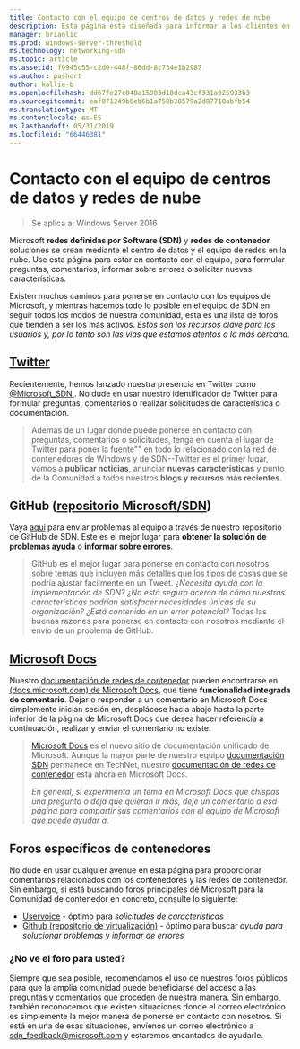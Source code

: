 ```yaml
---
title: Contacto con el equipo de centros de datos y redes de nube
description: Esta página está diseñada para informar a los clientes en los mejores métodos para alcanzar el equipo de SDN en distintos contextos.
manager: brianlic
ms.prod: windows-server-threshold
ms.technology: networking-sdn
ms.topic: article
ms.assetid: f9945c55-c2d0-448f-86dd-8c734e1b2987
ms.author: pashort
author: kallie-b
ms.openlocfilehash: dd67fe27c048a15903d18dca43cf331a025933b3
ms.sourcegitcommit: eaf071249b6eb6b1a758b38579a2d87710abfb54
ms.translationtype: MT
ms.contentlocale: es-ES
ms.lasthandoff: 05/31/2019
ms.locfileid: "66446381"
---
```

# <a name="contact-the-datacenter-and-cloud-networking-team"></a>Contacto con el equipo de centros de datos y redes de nube

> Se aplica a: Windows Server 2016

Microsoft **redes definidas por Software \(SDN\)**  y **redes de contenedor** soluciones se crean mediante el centro de datos y el equipo de redes en la nube. Use esta página para estar en contacto con el equipo, para formular preguntas, comentarios, informar sobre errores o solicitar nuevas características.

Existen muchos caminos para ponerse en contacto con los equipos de Microsoft, y mientras hacemos todo lo posible en el equipo de SDN en seguir todos los modos de nuestra comunidad, esta es una lista de foros que tienden a ser los más activos. *Estos son los recursos clave para los usuarios y, por lo tanto son las vías que estamos atentos a la más cercana.*

## <a name="twitterhttpstwittercommicrosoftsdn"></a>[Twitter](https://twitter.com/Microsoft_SDN)

Recientemente, hemos lanzado nuestra presencia en Twitter como [ @Microsoft_SDN ](https://twitter.com/Microsoft_SDN). No dude en usar nuestro identificador de Twitter para formular preguntas, comentarios o realizar solicitudes de característica o documentación.
> Además de un lugar donde puede ponerse en contacto con preguntas, comentarios o solicitudes, tenga en cuenta el lugar de Twitter para poner la fuente"" en todo lo relacionado con la red de contenedores de Windows y de SDN--Twitter es el primer lugar, vamos a **publicar noticias**, anunciar **nuevas características** y punto de la Comunidad a todos nuestros **blogs y recursos más recientes**.

## <a name="github-microsoftsdn-repohttpsgithubcommicrosoftsdnissues"></a>GitHub ([repositorio Microsoft/SDN](https://github.com/Microsoft/SDN/issues))
Vaya [aquí](https://github.com/Microsoft/SDN/issues) para enviar problemas al equipo a través de nuestro repositorio de GitHub de SDN. Este es el mejor lugar para **obtener la solución de problemas ayuda** o **informar sobre errores**.

> GitHub es el mejor lugar para ponerse en contacto con nosotros sobre temas que incluyen más detalles que los tipos de cosas que se podría ajustar fácilmente en un Tweet. *¿Necesita ayuda con la implementación de SDN? ¿No está seguro acerca de cómo nuestras características podrían satisfacer necesidades únicas de su organización? ¿Está contenido en un error potencial?* Todas las buenas razones para ponerse en contacto con nosotros mediante el envío de un problema de GitHub.

## <a name="microsoft-docshttpsdocsmicrosoftcom"></a>[Microsoft Docs](https://docs.microsoft.com/)
Nuestro [documentación de redes de contenedor](https://docs.microsoft.com/virtualization/windowscontainers/manage-containers/container-networking) pueden encontrarse en [(docs.microsoft.com) de Microsoft Docs](https://docs.microsoft.com/), que tiene **funcionalidad integrada de comentario**. Dejar o responder a un comentario en Microsoft Docs simplemente inician sesión en, desplácese hacia abajo hasta la parte inferior de la página de Microsoft Docs que desea hacer referencia a continuación, realizar y enviar el comentario no existe.

> [Microsoft Docs](https://docs.microsoft.com/) es el nuevo sitio de documentación unificado de Microsoft. Aunque la mayor parte de nuestro equipo [documentación SDN](https://technet.microsoft.com/windows-server-docs/networking/sdn/software-defined-networking) permanece en TechNet, nuestro [documentación de redes de contenedor](https://docs.microsoft.com/virtualization/windowscontainers/manage-containers/container-networking) está ahora en Microsoft Docs.
> 
> *En general, si experimenta un tema en Microsoft Docs que chispas una pregunta o deja que quieran ir más, deje un comentario a esa página para compartir sus comentarios con el equipo de Microsoft que puede ayudar a.*

## <a name="container-specific-forums"></a>Foros específicos de contenedores
No dude en usar cualquier avenue en esta página para proporcionar comentarios relacionados con los contenedores y las redes de contenedor. Sin embargo, si está buscando foros principales de Microsoft para la Comunidad de contenedor en concreto, consulte lo siguiente:
- [Uservoice](https://windowsserver.uservoice.com/forums/304624-containers) - óptimo para *solicitudes de características*
- [Github (repositorio de virtualización)](https://github.com/Microsoft/Virtualization-Documentation) - óptimo para buscar *ayuda para solucionar problemas* y *informar de errores*

### <a name="not-seeing-the-forum-for-you"></a>¿No ve el foro para usted? 
Siempre que sea posible, recomendamos el uso de nuestros foros públicos para que la amplia comunidad puede beneficiarse del acceso a las preguntas y comentarios que proceden de nuestra manera. Sin embargo, también reconocemos que existen situaciones donde el correo electrónico es simplemente la mejor manera de ponerse en contacto con nosotros. Si está en una de esas situaciones, envíenos un correo electrónico a sdn_feedback@microsoft.com y estaremos encantados de ayudarle.
